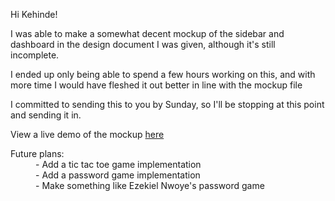 Hi Kehinde!

I was able to make a somewhat decent mockup of the sidebar and dashboard in the design document I was given, although it's still incomplete.

I ended up only being able to spend a few hours working on this, and with more time I would have fleshed it out better in line with the mockup file

I committed to sending this to you by Sunday, so I'll be stopping at this point and sending it in.

View a live demo of the mockup [here](https://www.shepherd-mockup.moyela.com)
<dl>
  <dt>Future plans:</dt>
  <dd>- Add a tic tac toe game implementation</dd>
  <dd>- Add a password game implementation</dd>
  <dd>- Make something like Ezekiel Nwoye's password game</dd>
</dl>

